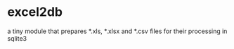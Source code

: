 # excel2db
a tiny module that prepares *.xls, *.xlsx and *.csv files for their processing in sqlite3
